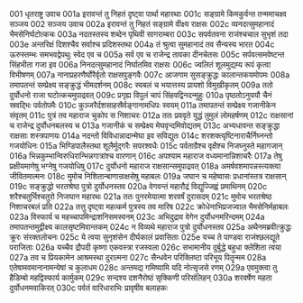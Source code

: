 001  धृतराष्ट्र उवाच
001a इरावन्तं तु निहतं दृष्ट्वा पार्था महारथाः
001c सङ्ग्रामे किमकुर्वन्त तन्ममाचक्ष्व सञ्जय
002  सञ्जय उवाच
002a इरावन्तं तु निहतं सङ्ग्रामे वीक्ष्य राक्षसः
002c व्यनदत्सुमहानादं भैमसेनिर्घटोत्कचः
003a नदतस्तस्य शब्देन पृथिवी सागराम्बरा
003c सपर्वतवना राजंश्चचाल सुभृशं तदा
003e अन्तरिक्षं दिशश्चैव सर्वाश्च प्रदिशस्तथा
004a तं श्रुत्वा सुमहानादं तव सैन्यस्य भारत
004c ऊरुस्तम्भः समभवद्वेपथुः स्वेद एव च
005a सर्व एव च राजेन्द्र तावका दीनचेतसः
005c सर्पवत्समवेष्टन्त सिंहभीता गजा इव
006a निनदत्सुमहानादं निर्घातमिव राक्षसः
006c ज्वलितं शूलमुद्यम्य रूपं कृत्वा विभीषणम्
007a नानाप्रहरणैर्घोरैर्वृतो राक्षसपुङ्गवैः
007c आजगाम सुसङ्क्रुद्धः कालान्तकयमोपमः
008a तमापतन्तं सम्प्रेक्ष्य सङ्क्रुद्धं भीमदर्शनम्
008c स्वबलं च भयात्तस्य प्रायशो विमुखीकृतम्
009a ततो दुर्योधनो राजा घटोत्कचमुपाद्रवत्
009c प्रगृह्य विपुलं चापं सिंहवद्विनदन्मुहुः
010a पृष्ठतोऽनुययौ चैनं स्रवद्भिः पर्वतोपमैः
010c कुञ्जरैर्दशसाहस्रैर्वङ्गानामधिपः स्वयम्
011a तमापतन्तं सम्प्रेक्ष्य गजानीकेन संवृतम्
011c पुत्रं तव महाराज चुकोप स निशाचरः
012a ततः प्रववृते युद्धं तुमुलं लोमहर्षणम्
012c राक्षसानां च राजेन्द्र दुर्योधनबलस्य च
013a गजानीकं च सम्प्रेक्ष्य मेघवृन्दमिवोद्यतम्
013c अभ्यधावन्त सङ्क्रुद्धा राक्षसाः शस्त्रपाणयः
014a नदन्तो विविधान्नादान्मेघा इव सविद्युतः
014c शरशक्त्यृष्टिनाराचैर्निघ्नन्तो गजयोधिनः
015a भिण्डिपालैस्तथा शूलैर्मुद्गरैः सपरश्वधैः
015c पर्वताग्रैश्च वृक्षैश्च निजघ्नुस्ते महागजान्
016a भिन्नकुम्भान्विरुधिरान्भिन्नगात्रांश्च वारणान्
016c अपश्याम महाराज वध्यमानान्निशाचरैः
017a तेषु प्रक्षीयमाणेषु भग्नेषु गजयोधिषु
017c दुर्योधनो महाराज राक्षसान्समुपाद्रवत्
018a अमर्षवशमापन्नस्त्यक्त्वा जीवितमात्मनः
018c मुमोच निशितान्बाणान्राक्षसेषु महाबलः
019a जघान च महेष्वासः प्रधानांस्तत्र राक्षसान्
019c सङ्क्रुद्धो भरतश्रेष्ठ पुत्रो दुर्योधनस्तव
020a वेगवन्तं महारौद्रं विद्युज्जिह्वं प्रमाथिनम्
020c शरैश्चतुर्भिश्चतुरो निजघान महारथः
021a ततः पुनरमेयात्मा शरवर्षं दुरासदम्
021c मुमोच भरतश्रेष्ठ निशाचरबलं प्रति
022a तत्तु दृष्ट्वा महत्कर्म पुत्रस्य तव मारिष
022c क्रोधेनाभिप्रजज्वाल भैमसेनिर्महाबलः
023a विस्फार्य च महच्चापमिन्द्राशनिसमस्वनम्
023c अभिदुद्राव वेगेन दुर्योधनमरिन्दमम्
024a तमापतन्तमुद्वीक्ष्य कालसृष्टमिवान्तकम्
024c न विव्यथे महाराज पुत्रो दुर्योधनस्तव
025a अथैनमब्रवीत्क्रुद्धः क्रूरः संरक्तलोचनः
025c ये त्वया सुनृशंसेन दीर्घकालं प्रवासिताः
025e यच्च ते पाण्डवा राजंश्छलद्यूते पराजिताः
026a यच्चैव द्रौपदी कृष्णा एकवस्त्रा रजस्वला
026c सभामानीय दुर्बुद्धे बहुधा क्लेशिता त्वया
027a तव च प्रियकामेन आश्रमस्था दुरात्मना
027c सैन्धवेन परिक्लिष्टा परिभूय पितॄन्मम
028a एतेषामवमानानामन्येषां च कुलाधम
028c अन्तमद्य गमिष्यामि यदि नोत्सृजसे रणम्
029a एवमुक्त्वा तु हैडिम्बो महद्विस्फार्य कार्मुकम्
029c सन्दश्य दशनैरोष्ठं सृक्किणी परिसंलिहन्
030a शरवर्षेण महता दुर्योधनमवाकिरत्
030c पर्वतं वारिधाराभिः प्रावृषीव बलाहकः

